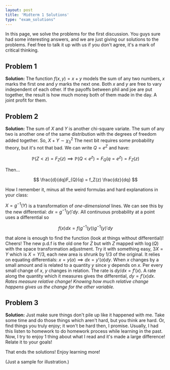 ```yaml
---
layout: post
title: 'Midterm 1 Solutions'
type: "exam_solutions"
---
```


<!-- solutions are easier to write in markdown! -->

In this page, we solve the problems for the first discussion. You guys sure had some interesting answers, and we are just giving our solutions to the problems. Feel free to talk it up with us if you don't agree, it's a mark of critical thinking.


## Problem 1

**Solution:** The function $f(x,y) = x + y$ models the sum of any two numbers, $x$ marks the first one and $y$ marks the next one. Both $x$ and $y$ are free to vary independent of each other. If the payoffs between phil and joe are put together, the result is how much money both of them made in the day. A joint profit for them.

## Problem 2

**Solution:** The sum of $X$ and $Y$ is another chi-square variate. The sum of any two is another one of the same distribution with the degrees of freedom added together. So, $X + Y \sim \chi^2_3$ The next bit requires some probability theory, but it's not that bad. We can write $Q = e^Z$ and have:

$$
\mathbb{P}(Z < z) = F_{Z}(z) \implies \mathbb{P}(Q < e^z) = F_{Q}(q = e^z) = F_{Z}(z)
$$

Then...

$$
\frac{d}{dq}F_{Q}(q) = f_Z(z) \frac{dz}{dq}
$$

How I remember it, minus all the weird formulas and hard explanations in your class:

$X = g^{-1}(Y)$ is a transformation of *one-dimensional* lines. We can see this by the new differential: $dx = g^{-1}(y)'dy$. All continuous probability at a point uses a differential so

$$
f(x)dx = f(g^{-1}(y))g^{-1}(y)'dy
$$

that alone is enough to find the function (look at things without differential)! Cheers! The new p.d.f is the old one for $Z$ but with $Z$ mapped with $\log(Q)$ with the space transformation adjustment. Try it with something easy, $3X = Y$ which is $X = Y/3$, each new area is shrunk by 1/3 of the original. It relies on equating differentials: $x = y(\alpha) \implies dx = y'(\alpha)dy$. When $x$ changes by a small amount and is related to a quantity $y$ since y depends on $x$. Per every small change of $x$, $y$ changes in relation. The rate is $dy/dx = f'(x)$. A rate along the quantity which it measures gives the differential, $dy = f'(x)dx$. *Rates measure relative change! Knowing how much relative change happens gives us the change for the other variable.*

## Problem 3

**Solution:** Just make sure things don't pile up like it happened with me. Take some time and do those things which aren't hard, but you think are hard. Or, find things you truly enjoy; it won't be hard then, I promise. Usually, I had this listen to homework to do homework process while learning in the past. Now, I try to enjoy 1 thing about what I read and it's made a large difference! Relate it to your goals!

That ends the solutions! Enjoy learning more!

(Just a sample for illustration.)
